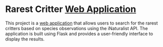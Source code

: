 # Rarest Critter [Web Application](https://rarest-critters-fwypz.ondigitalocean.app)

This project is a [web application](https://rarest-critters-fwypz.ondigitalocean.app) that allows users to search for the rarest critters based on species observations using the iNaturalist API. The application is built using Flask and provides a user-friendly interface to display the results.
